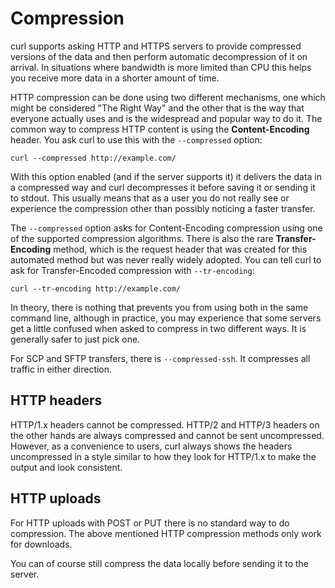 # Compression

curl supports asking HTTP and HTTPS servers to provide compressed versions of
the data and then perform automatic decompression of it on arrival. In
situations where bandwidth is more limited than CPU this helps you receive
more data in a shorter amount of time.

HTTP compression can be done using two different mechanisms, one which might
be considered "The Right Way" and the other that is the way that everyone
actually uses and is the widespread and popular way to do it. The common way
to compress HTTP content is using the **Content-Encoding** header. You ask
curl to use this with the `--compressed` option:

    curl --compressed http://example.com/

With this option enabled (and if the server supports it) it delivers the data
in a compressed way and curl decompresses it before saving it or sending it to
stdout. This usually means that as a user you do not really see or experience
the compression other than possibly noticing a faster transfer.

The `--compressed` option asks for Content-Encoding compression using one of
the supported compression algorithms. There is also the rare
**Transfer-Encoding** method, which is the request header that was created for
this automated method but was never really widely adopted. You can tell curl
to ask for Transfer-Encoded compression with `--tr-encoding`:

    curl --tr-encoding http://example.com/

In theory, there is nothing that prevents you from using both in the same
command line, although in practice, you may experience that some servers
get a little confused when asked to compress in two different ways. It is
generally safer to just pick one.

For SCP and SFTP transfers, there is `--compressed-ssh`. It compresses all
traffic in either direction.

## HTTP headers

HTTP/1.x headers cannot be compressed. HTTP/2 and HTTP/3 headers on the other
hands are always compressed and cannot be sent uncompressed. However, as a
convenience to users, curl always shows the headers uncompressed in a style
similar to how they look for HTTP/1.x to make the output and look consistent.

## HTTP uploads

For HTTP uploads with POST or PUT there is no standard way to do compression.
The above mentioned HTTP compression methods only work for downloads.

You can of course still compress the data locally before sending it to the
server.

